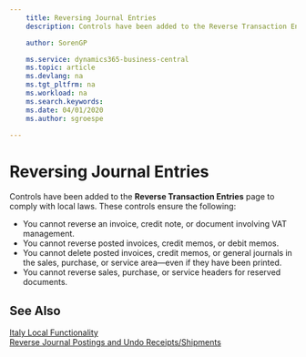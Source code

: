 ```yaml
---
    title: Reversing Journal Entries
    description: Controls have been added to the Reverse Transaction Entries page to comply with local laws.

    author: SorenGP

    ms.service: dynamics365-business-central
    ms.topic: article
    ms.devlang: na
    ms.tgt_pltfrm: na
    ms.workload: na
    ms.search.keywords:
    ms.date: 04/01/2020
    ms.author: sgroespe

---
```

# Reversing Journal Entries
Controls have been added to the **Reverse Transaction Entries** page to comply with local laws. These controls ensure the following:  

- You cannot reverse an invoice, credit note, or document involving VAT management.  
- You cannot reverse posted invoices, credit memos, or debit memos.  
- You cannot delete posted invoices, credit memos, or general journals in the sales, purchase, or service area—even if they have been printed.  
- You cannot reverse sales, purchase, or service headers for reserved documents.  

## See Also  
  [Italy Local Functionality](italy-local-functionality.md)  
  [Reverse Journal Postings and Undo Receipts/Shipments](../../finance-how-reverse-journal-posting.md)
